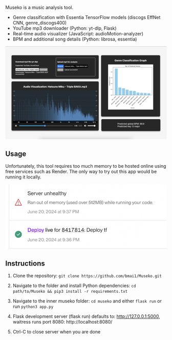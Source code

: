 Museko is a music analysis tool. 

- Genre classification with Essentia TensorFlow models (discogs EffNet CNN, genre_discogs400)
- YouTube mp3 downloader (Python: yt-dlp, Flask)
- Real-time audio visualizer (JavaScript: audioMotion-analyzer)
- BPM and additional song details (Python: librosa, essentia)

![Early website UI](demo/demo_2.png)


## Usage
Unfortunately, this tool requires too much memory to be hosted online using free services such as Render.
The only way to try out this app would be running it locally.

![OOMkilled](demo/OOMkilled.png)

## Instructions

1. Clone the repository: ```git clone https://github.com/bmai1/Museko.git```

2. Navigate to the folder and install Python dependencies: ```cd path/to/Museko && pip3 install -r requirements.txt```

3. Navigate to the inner museko folder: ```cd museko``` and either ```flask run``` or run ```python3 app.py```

4. Flask development server (flask run) defaults to: http://127.0.0.1:5000, waitress runs port 8080: http://localhost:8080/

5. Ctrl-C to close server when you are done
  

